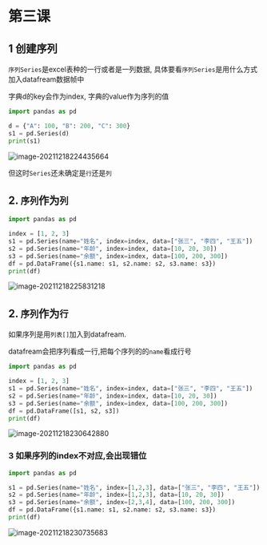 # 第三课

## 1 创建序列



`序列Series`是excel表种的一行或者是一列数据, 具体要看`序列Series`是用什么方式加入datafream数据帧中

字典d的key会作为index,  字典的value作为序列的值

```python
import pandas as pd

d = {"A": 100, "B": 200, "C": 300}
s1 = pd.Series(d)
print(s1)
```

![image-20211218224435664](https://markdown-1301532546.cos.ap-guangzhou.myqcloud.com/markdown/20211218231021.png)

但这时`Series`还未确定是`行`还是`列`



## 2. `序列`作为`列`

```python
import pandas as pd

index = [1, 2, 3]
s1 = pd.Series(name="姓名", index=index, data=["张三", "李四", "王五"])
s2 = pd.Series(name="年龄", index=index, data=[10, 20, 30])
s3 = pd.Series(name="余额", index=index, data=[100, 200, 300])
df = pd.DataFrame({s1.name: s1, s2.name: s2, s3.name: s3})
print(df)

```

![image-20211218225831218](https://markdown-1301532546.cos.ap-guangzhou.myqcloud.com/markdown/20211218231024.png)





## 2. `序列`作为`行`

如果序列是用`列表[]`加入到datafream.

datafream会把序列看成一行,把每个序列的的`name`看成行号

```python
import pandas as pd

index = [1, 2, 3]
s1 = pd.Series(name="姓名", index=index, data=["张三", "李四", "王五"])
s2 = pd.Series(name="年龄", index=index, data=[10, 20, 30])
s3 = pd.Series(name="余额", index=index, data=[100, 200, 300])
df = pd.DataFrame([s1, s2, s3])
print(df)
```

![image-20211218230642880](https://markdown-1301532546.cos.ap-guangzhou.myqcloud.com/markdown/20211218231027.png)



### 3 如果序列的index不对应,会出现错位



```python
import pandas as pd

s1 = pd.Series(name="姓名", index=[1,2,3], data=["张三", "李四", "王五"])
s2 = pd.Series(name="年龄", index=[1,2,3], data=[10, 20, 30])
s3 = pd.Series(name="余额", index=[2,3,4], data=[100, 200, 300])
df = pd.DataFrame({s1.name: s1, s2.name: s2, s3.name: s3})
print(df)
```

![image-20211218230735683](https://markdown-1301532546.cos.ap-guangzhou.myqcloud.com/markdown/20211218231029.png)
